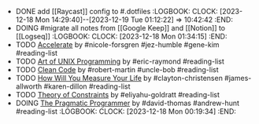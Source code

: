 - DONE add [[Raycast]] config to #.dotfiles
  :LOGBOOK:
  CLOCK: [2023-12-18 Mon 14:29:40]--[2023-12-19 Tue 01:12:22] =>  10:42:42
  :END:
- DOING #migrate all notes from [[Google Keep]] and [[Notion]] to [[Logseq]]
  :LOGBOOK:
  CLOCK: [2023-12-18 Mon 01:34:15]
  :END:
- TODO [Accelerate](https://www.amazon.in/Accelerate-Software-Performing-Technology-Organizations/dp/1942788339) by #nicole-forsgren #jez-humble #gene-kim #reading-list
- TODO [Art of UNIX Programming](https://www.amazon.in/UNIX-Programming-Addison-Wesley-Professional-Computing/dp/0131429019) by #eric-raymond #reading-list
- TODO [Clean Code](https://www.amazon.in/dp/0132350882) by #robert-martin #uncle-bob #reading-list
- TODO [How Will You Measure Your Life](https://www.amazon.in/gp/aw/d/0008316422) by #clayton-christensen #james-allworth #karen-dillon #reading-list
- TODO [Theory of Constraints](https://www.amazon.in/Theory-Constraints-Eliyahu-M-Goldratt/dp/0884271668) by #eliyahu-goldratt #reading-list
- DOING [The Pragmatic Programmer](https://www.amazon.in/dp/9353949432) by #david-thomas #andrew-hunt #reading-list
  :LOGBOOK:
  CLOCK: [2023-12-18 Mon 00:19:34]
  :END: